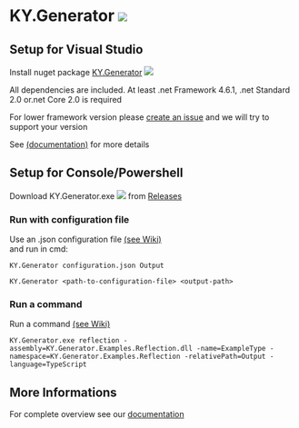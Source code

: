 # KY.Generator ![](https://img.shields.io/nuget/v/KY.Generator.svg?style=flat)

## Setup for Visual Studio

Install nuget package [KY.Generator](https://www.nuget.org/packages/KY.Generator/) ![](https://img.shields.io/nuget/v/KY.Generator.svg?style=flat)

All dependencies are included. At least .net Framework 4.6.1, .net Standard 2.0 or.net Core 2.0 is required

For lower framework version please [create an issue](https://github.com/KY-Programming/generator/issues/new) and we will try to support your version

See [(documentation)](https://generator.ky-programming.de) for more details

## Setup for Console/Powershell
Download KY.Generator.exe ![](https://img.shields.io/nuget/v/KY.Generator.CLI.svg?style=flat) from [Releases](https://github.com/KY-Programming/generator/releases)

### Run with configuration file
Use an .json configuration file [(see Wiki)](https://github.com/KY-Programming/generator/wiki/v2:-Overview#modules)   
and run in cmd:
```
KY.Generator configuration.json Output
```
```
KY.Generator <path-to-configuration-file> <output-path>
```

### Run a command
Run a command [(see Wiki)](https://github.com/KY-Programming/generator/wiki/v2:-Overview#commands)
```
KY.Generator.exe reflection -assembly=KY.Generator.Examples.Reflection.dll -name=ExampleType -namespace=KY.Generator.Examples.Reflection -relativePath=Output -language=TypeScript
```

## More Informations
For complete overview see our [documentation](https://generator.ky-programming.de)
